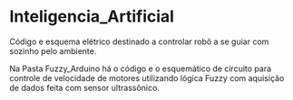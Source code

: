 # Inteligencia_Artificial

Código e esquema elétrico destinado a controlar robô a se guiar com sozinho pelo ambiente.

Na Pasta Fuzzy_Arduino há o código e o esquemático de circuito para controle de velocidade de motores utilizando lógica Fuzzy
com aquisição de dados feita com sensor ultrassônico.
